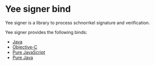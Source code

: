# Yee signer bind

Yee signer is a library to process schnorrkel signature and verification.

Yee signer provides the following binds:

 - [Java](./java)
 - [Objective-C](./oc)
 - [Pure JavaScript](./purejs)
 - [Pure Java](./purejava)
 
